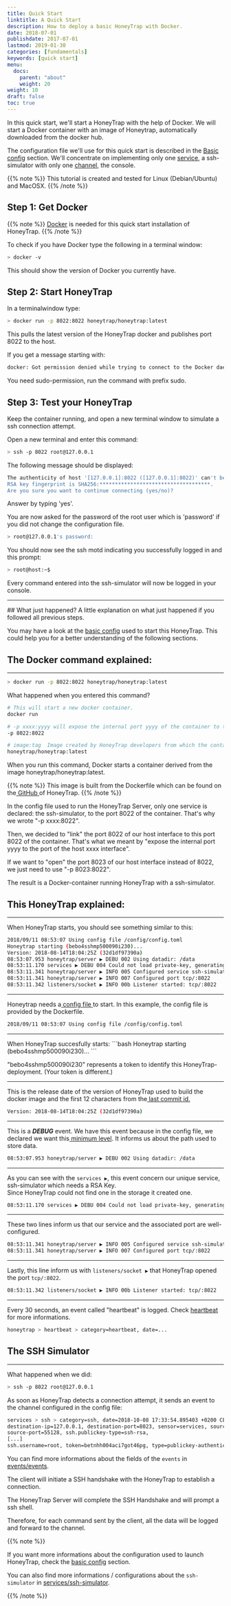 ```yaml
---
title: Quick Start
linktitle: A Quick Start
description: How to deploy a basic HoneyTrap with Docker.
date: 2018-07-01
publishdate: 2017-07-01
lastmod: 2019-01-30
categories: [fundamentals]
keywords: [quick start]
menu:
  docs:
    parent: "about"
    weight: 20
weight: 10
draft: false
toc: true
---
```


In this quick start, we'll start a HoneyTrap with the help of Docker. We will start a Docker container with an image of Honeytrap,
automatically downloaded from the docker hub.

The configuration file we'll use for this quick start is described in the [Basic config](/manuals/config/#configuration-file-explained) section.
We'll concentrate on implementing only one [service](/services/), a ssh-simulator with only one [channel](/channels/), the console.

{{% note %}}
This tutorial is created and tested for Linux (Debian/Ubuntu) and MacOSX.
{{% /note %}}

## Step 1: Get Docker

{{% note %}}
[Docker](https://docs.docker.com/install/)  is needed for this quick start installation of HoneyTrap.
{{% /note %}}

To check if you have Docker type the following in a terminal window:

```bash
> docker -v
```
This should show the version of Docker you currently have.
## Step 2: Start HoneyTrap
In a terminalwindow type:
```bash
> docker run -p 8022:8022 honeytrap/honeytrap:latest
```
This pulls the latest version of the HoneyTrap docker and publishes port 8022 to the host.

If you get a message starting with:
```bash
docker: Got permission denied while trying to connect to the Docker daemon socket
```
You need sudo-permission, run the command with prefix sudo.
## Step 3: Test your HoneyTrap

Keep the container running, and open a new terminal window to simulate a ssh connection attempt.

Open a new terminal and enter this command:

```bash
> ssh -p 8022 root@127.0.0.1
```

The following message should be displayed:

```bash
The authenticity of host '[127.0.0.1]:8022 ([127.0.0.1]:8022)' can't be established.
RSA key fingerprint is SHA256:************************************.
Are you sure you want to continue connecting (yes/no)?
```

Answer by typing 'yes'.

You are now asked for the password of the root user which is 'password' if you did not change the configuration file.

```bash
> root@127.0.0.1's password:
```

You should now see the ssh motd indicating you successfully logged in and this prompt:

```bash
> root@host:~$
```

Every command entered into the ssh-simulator will now be logged in your console. <!-- TODO which one? test this -->

<hr>
## What just happened?
A little explanation on what just happened if you followed all  previous steps.

You may have a look at the [basic config](/manuals/basic-configuration) used to start this HoneyTrap. This could help you for a better understanding of the following sections.

## The Docker command explained:
------------------


```bash
> docker run -p 8022:8022 honeytrap/honeytrap:latest
```
What happened when you entered this command?

```bash
# This will start a new docker container.
docker run

# -p xxxx:yyyy will expose the internal port yyyy of the container to the port xxxx of the host interface.
-p 8022:8022

# image:tag  Image created by HoneyTrap developers from which the container will be derived. The tag can be seen as a "version" of the image.
honeytrap/honeytrap:latest
```

When you run this command, Docker starts a container derived from the image honeytrap/honeytrap:latest.

{{% note %}}
This image is built from the Dockerfile which can be found on the[ GitHub ](https://github.com/honeytrap/honeytrap/blob/master/Dockerfile)of HoneyTrap.
{{% /note %}}

In the config file used to run the HoneyTrap Server, only one service is declared: the ssh-simulator, to the port 8022 of the container. That's why we wrote "-p xxxx:8022".

Then, we decided to "link" the port 8022 of our host interface to this port 8022 of the container. That's what we meant by "expose the internal port yyyy to the port of the host xxxx interface".

If we want to "open" the port 8023 of our host interface instead of 8022, we just need to use "-p 8023:8022".

The result is a Docker-container running HoneyTrap with a ssh-simulator.

## This HoneyTrap explained:
------------------

When HoneyTrap starts, you should see something similar to this:

```bash
2018/09/11 08:53:07 Using config file /config/config.toml
Honeytrap starting (bebo4sshmp500090i230)...
Version: 2018-08-14T18:04:25Z (32d1df97390a)
08:53:07.953 honeytrap/server ▶ DEBU 002 Using datadir: /data
08:53:11.170 services ▶ DEBU 004 Could not load private-key, generating one.
08:53:11.341 honeytrap/server ▶ INFO 005 Configured service ssh-simulator (ssh-simulator)
08:53:11.341 honeytrap/server ▶ INFO 007 Configured port tcp/:8022
08:53:11.342 listeners/socket ▶ INFO 00b Listener started: tcp/:8022
```
<hr>

Honeytrap needs a[ config file ](/manuals/basic-configuration/)to start. In this example, the config file is provided by the Dockerfile.
```bash
2018/09/11 08:53:07 Using config file /config/config.toml
```
<hr>
When HoneyTrap succesfully starts:
```bash
Honeytrap starting (bebo4sshmp500090i230)...
```

"bebo4sshmp500090i230" represents a token to identify this HoneyTrap-deployment. (Your token is different.)
<hr>

This is the release date of the version of HoneyTrap used to build the docker image and the first 12 characters from the[ last commit id.](https://github.com/honeytrap/honeytrap/commits/master)

```bash
Version: 2018-08-14T18:04:25Z (32d1df97390a)
```
<hr>

This is a ***DEBUG*** event. We have this event because in the config file, we declared we want this[ minimum level](/configuration/logging). It informs us about the path used to store data.

```bash
08:53:07.953 honeytrap/server ▶ DEBU 002 Using datadir: /data
```
<hr>

As you can see with the `services ▶`, this event concern our unique service, ssh-simulator which needs a RSA Key.  
Since HoneyTrap could not find one in the storage it created one.

```bash
08:53:11.170 services ▶ DEBU 004 Could not load private-key, generating one.
```

<hr>

These two lines inform us that our service and the associated port are well-configured.

```bash
08:53:11.341 honeytrap/server ▶ INFO 005 Configured service ssh-simulator (ssh-simulator)
08:53:11.341 honeytrap/server ▶ INFO 007 Configured port tcp/:8022
```

<hr>

Lastly, this line inform us with `listeners/socket ▶` that HoneyTrap opened the port `tcp/:8022`.

```bash
08:53:11.342 listeners/socket ▶ INFO 00b Listener started: tcp/:8022
```

<hr>

Every 30 seconds, an event called "heartbeat" is logged. Check [heartbeat ](/events/heartbeat/)for more informations.

```bash
honeytrap > heartbeat > category=heartbeat, date=...
```



## The SSH Simulator
------------------

What happened when we did:
```bash
> ssh -p 8022 root@127.0.0.1
```

As soon as HoneyTrap detects a connection attempt, it sends an event to the channel configured in the config file:

```bash
services > ssh > category=ssh, date=2018-10-08 17:33:54.895403 +0200 CEST m=+30.350666354,
destination-ip=127.0.0.1, destination-port=8023, sensor=services, source-ip=127.0.0.1,
source-port=55128, ssh.publickey-type=ssh-rsa,
[...]
ssh.username=root, token=betnhh004aci7got46pg, type=publickey-authentication
```
You can find more informations about the fields of the `events` in [events/events](/events/events).


The client will initiate a SSH handshake with the HoneyTrap to establish a connection.

The HoneyTrap Server will complete the SSH Handshake and will prompt a ssh shell.

Therefore, for each command sent by the client, all the data will be logged and forward to the channel.

{{% note %}}

If you want more informations about the configuration used to launch HoneyTrap, check the [basic config](/manuals/basic-configuration) section.

You can also find more informations / configurations about the `ssh-simulator` in [services/ssh-simulator](/services/ssh-simulator).

{{% /note %}}
